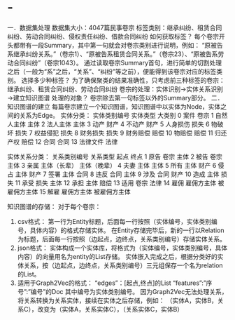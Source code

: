 # -
一．数据集处理
数据集大小：4047篇民事卷宗
标签类别：继承纠纷、租赁合同纠纷、劳动合同纠纷、侵权责任纠纷、借款合同纠纷
如何获取标签？
每个卷宗开头都带有一段Summary，其中第一句就会对卷宗类别进行说明，例如：
“原被告系继承纠纷关系。”（卷宗1）、“原被告系租赁合同关系。”（卷宗23）、“原被告系劳动合同纠纷”（卷宗1043）。
通过读取卷宗Summary首句，进行简单的切割处理之后（一般为“系”之后，“关系”、“纠纷”等之前），便能得到该卷宗对应的标签类别。
选择多少种标签？
为了确保聚类的结果准确性，只考虑前三种标签的卷宗：继承纠纷、租赁合同纠纷、劳动合同纠纷
卷宗的处理：实体识别→实体关系识别→建立知识图谱
处理的对象？
卷宗除去第一句标签以外的Summary部分。
二．知识图谱的建立
每篇卷宗建立一个知识图谱，知识图谱中以实体为Node，实体之间的关系为Edge。
实体分类：
实体类别编号	实体类型	大类别
0	案件	卷宗
1	自然人主体	主体
2	法人主体	主体
3	动产	财产
4	不动产	财产
5	人身损伤	损失
6	物破坏	损失
7	权益侵犯	损失
8	财务损失	损失
9	财务赔偿	赔偿
10	物赔偿	赔偿
11	归还产权	赔偿
12	合同	合同
13	法律文件	法律

实体关系分类：
关系类别编号	关系类型	起点	终点
1	原告	卷宗	主体
2	被告	卷宗	主体
3	亲属	主体（长辈）	主体（晚辈）
4	夫妻	主体	主体
5	所有	主体	财产
6	侵占	主体	财产
7	签署	主体	合同
8	违反	合同	主体
9	涉及	合同	财产
10	造成	主体	损失
11	承受	损失	主体
12	承担	主体	赔偿
13	适用	卷宗	法律
14	雇佣	雇佣方主体	被雇佣方主体
15	解雇	雇佣方主体	被雇佣方主体

知识图谱的存储：
对于每个卷宗：
1.	csv格式：
第一行为Entity标题，后面每一行按照（实体编号，实体类别编号，具体内容）的格式存储实体。
在Entity存储完毕后，新的一行以Relation为标题，后面每一行按照（边起点，边终点，关系类别编号）存储实体关系。
2.	json格式：
实体构成一个实体库，将格式为（实体编号，实体类别编号，具体内容）的向量用名为entity的List存储。 
实体嵌入完成之后，根据分类好的实体关系，按（边起点，边终点，关系类别编号）三元组保存一个名为relation的List。
3.	适用于Graph2Vec的格式：
“edges”：[起点,终点]的List
“features”:”序号”:”编号”的Doc
其中编号为实体类别编号。
因为Graph2Vec无法处理关系，将关系转换为关系实体，接续在实体之后存储，例如：
（实体A，实体B，关系C），改变为（实体A，关系实体C），（关系实体C，实体B）


